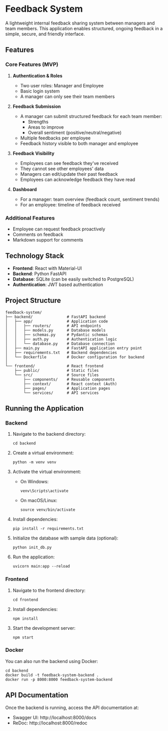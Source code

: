 # Feedback System

A lightweight internal feedback sharing system between managers and team members. This application enables structured, ongoing feedback in a simple, secure, and friendly interface.

## Features

### Core Features (MVP)

1. **Authentication & Roles**
   * Two user roles: Manager and Employee
   * Basic login system
   * A manager can only see their team members

2. **Feedback Submission**
   * A manager can submit structured feedback for each team member:
     * Strengths
     * Areas to improve
     * Overall sentiment (positive/neutral/negative)
   * Multiple feedbacks per employee
   * Feedback history visible to both manager and employee

3. **Feedback Visibility**
   * Employees can see feedback they've received
   * They cannot see other employees' data
   * Managers can edit/update their past feedback
   * Employees can acknowledge feedback they have read

4. **Dashboard**
   * For a manager: team overview (feedback count, sentiment trends)
   * For an employee: timeline of feedback received

### Additional Features

* Employee can request feedback proactively
* Comments on feedback
* Markdown support for comments

## Technology Stack

* **Frontend**: React with Material-UI
* **Backend**: Python FastAPI
* **Database**: SQLite (can be easily switched to PostgreSQL)
* **Authentication**: JWT based authentication

## Project Structure

```
feedback-system/
├── backend/               # FastAPI backend
│   ├── app/               # Application code
│   │   ├── routers/       # API endpoints
│   │   ├── models.py      # Database models
│   │   ├── schemas.py     # Pydantic schemas
│   │   ├── auth.py        # Authentication logic
│   │   └── database.py    # Database connection
│   ├── main.py            # FastAPI application entry point
│   ├── requirements.txt   # Backend dependencies
│   └── Dockerfile         # Docker configuration for backend
│
└── frontend/              # React frontend
    ├── public/            # Static files
    └── src/               # Source files
        ├── components/    # Reusable components
        ├── context/       # React context (Auth)
        ├── pages/         # Application pages
        └── services/      # API services
```

## Running the Application

### Backend

1. Navigate to the backend directory:
   ```
   cd backend
   ```

2. Create a virtual environment:
   ```
   python -m venv venv
   ```

3. Activate the virtual environment:
   - On Windows:
     ```
     venv\Scripts\activate
     ```
   - On macOS/Linux:
     ```
     source venv/bin/activate
     ```

4. Install dependencies:
   ```
   pip install -r requirements.txt
   ```

5. Initialize the database with sample data (optional):
   ```
   python init_db.py
   ```

6. Run the application:
   ```
   uvicorn main:app --reload
   ```

### Frontend

1. Navigate to the frontend directory:
   ```
   cd frontend
   ```

2. Install dependencies:
   ```
   npm install
   ```

3. Start the development server:
   ```
   npm start
   ```

### Docker

You can also run the backend using Docker:

```
cd backend
docker build -t feedback-system-backend .
docker run -p 8000:8000 feedback-system-backend
```

## API Documentation

Once the backend is running, access the API documentation at:

- Swagger UI: http://localhost:8000/docs
- ReDoc: http://localhost:8000/redoc
